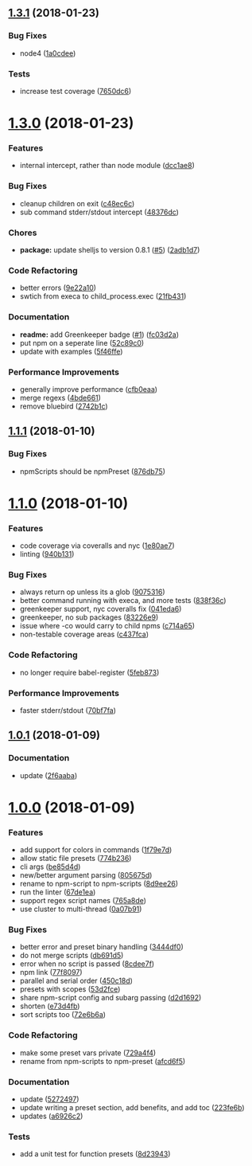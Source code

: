 <a name="1.3.1"></a>
## [1.3.1](https://github.com/brandonocasey/npm-preset/compare/v1.3.0...v1.3.1) (2018-01-23)

### Bug Fixes

* node4 ([1a0cdee](https://github.com/brandonocasey/npm-preset/commit/1a0cdee))

### Tests

* increase test coverage ([7650dc6](https://github.com/brandonocasey/npm-preset/commit/7650dc6))

<a name="1.3.0"></a>
# [1.3.0](https://github.com/brandonocasey/npm-preset/compare/v1.1.1...v1.3.0) (2018-01-23)

### Features

* internal intercept, rather than node module ([dcc1ae8](https://github.com/brandonocasey/npm-preset/commit/dcc1ae8))

### Bug Fixes

* cleanup children on exit ([c48ec6c](https://github.com/brandonocasey/npm-preset/commit/c48ec6c))
* sub command stderr/stdout intercept ([48376dc](https://github.com/brandonocasey/npm-preset/commit/48376dc))

### Chores

* **package:** update shelljs to version 0.8.1 ([#5](https://github.com/brandonocasey/npm-preset/issues/5)) ([2adb1d7](https://github.com/brandonocasey/npm-preset/commit/2adb1d7))

### Code Refactoring

* better errors ([9e22a10](https://github.com/brandonocasey/npm-preset/commit/9e22a10))
* swtich from execa to child_process.exec ([21fb431](https://github.com/brandonocasey/npm-preset/commit/21fb431))

### Documentation

* **readme:** add Greenkeeper badge ([#1](https://github.com/brandonocasey/npm-preset/issues/1)) ([fc03d2a](https://github.com/brandonocasey/npm-preset/commit/fc03d2a))
* put npm on a seperate line ([52c89c0](https://github.com/brandonocasey/npm-preset/commit/52c89c0))
* update with examples ([5f46ffe](https://github.com/brandonocasey/npm-preset/commit/5f46ffe))

### Performance Improvements

* generally improve performance ([cfb0eaa](https://github.com/brandonocasey/npm-preset/commit/cfb0eaa))
* merge regexs ([4bde661](https://github.com/brandonocasey/npm-preset/commit/4bde661))
* remove bluebird ([2742b1c](https://github.com/brandonocasey/npm-preset/commit/2742b1c))

<a name="1.1.1"></a>
## [1.1.1](https://github.com/brandonocasey/npm-preset/compare/v1.1.0...v1.1.1) (2018-01-10)

### Bug Fixes

* npmScripts should be npmPreset ([876db75](https://github.com/brandonocasey/npm-preset/commit/876db75))

<a name="1.1.0"></a>
# [1.1.0](https://github.com/brandonocasey/npm-preset/compare/v1.0.1...v1.1.0) (2018-01-10)

### Features

* code coverage via coveralls and nyc ([1e80ae7](https://github.com/brandonocasey/npm-preset/commit/1e80ae7))
* linting ([940b131](https://github.com/brandonocasey/npm-preset/commit/940b131))

### Bug Fixes

* always return op unless its a glob ([9075316](https://github.com/brandonocasey/npm-preset/commit/9075316))
* better command running with execa, and more tests ([838f36c](https://github.com/brandonocasey/npm-preset/commit/838f36c))
* greenkeeper support, nyc coveralls fix ([041eda6](https://github.com/brandonocasey/npm-preset/commit/041eda6))
* greenkeeper, no sub packages ([83226e9](https://github.com/brandonocasey/npm-preset/commit/83226e9))
* issue where -co would carry to child npms ([c714a65](https://github.com/brandonocasey/npm-preset/commit/c714a65))
* non-testable coverage areas ([c437fca](https://github.com/brandonocasey/npm-preset/commit/c437fca))

### Code Refactoring

* no longer require babel-register ([5feb873](https://github.com/brandonocasey/npm-preset/commit/5feb873))

### Performance Improvements

* faster stderr/stdout ([70bf7fa](https://github.com/brandonocasey/npm-preset/commit/70bf7fa))

<a name="1.0.1"></a>
## [1.0.1](https://github.com/brandonocasey/npm-preset/compare/v1.0.0...v1.0.1) (2018-01-09)

### Documentation

* update ([2f6aaba](https://github.com/brandonocasey/npm-preset/commit/2f6aaba))

<a name="1.0.0"></a>
# [1.0.0](https://github.com/brandonocasey/npm-preset/compare/1f79e7d...v1.0.0) (2018-01-09)

### Features

* add support for colors in commands ([1f79e7d](https://github.com/brandonocasey/npm-preset/commit/1f79e7d))
* allow static file presets ([774b236](https://github.com/brandonocasey/npm-preset/commit/774b236))
* cli args ([be85d4d](https://github.com/brandonocasey/npm-preset/commit/be85d4d))
* new/better argument parsing ([805675d](https://github.com/brandonocasey/npm-preset/commit/805675d))
* rename to npm-script to npm-scripts ([8d9ee26](https://github.com/brandonocasey/npm-preset/commit/8d9ee26))
* run the linter ([67de1ea](https://github.com/brandonocasey/npm-preset/commit/67de1ea))
* support regex script names ([765a8de](https://github.com/brandonocasey/npm-preset/commit/765a8de))
* use cluster to multi-thread ([0a07b91](https://github.com/brandonocasey/npm-preset/commit/0a07b91))

### Bug Fixes

* better error and preset binary handling ([3444df0](https://github.com/brandonocasey/npm-preset/commit/3444df0))
* do not merge scripts ([db691d5](https://github.com/brandonocasey/npm-preset/commit/db691d5))
* error when no script is passed ([8cdee7f](https://github.com/brandonocasey/npm-preset/commit/8cdee7f))
* npm link ([77f8097](https://github.com/brandonocasey/npm-preset/commit/77f8097))
* parallel and serial order ([450c18d](https://github.com/brandonocasey/npm-preset/commit/450c18d))
* presets with scopes ([53d2fce](https://github.com/brandonocasey/npm-preset/commit/53d2fce))
* share npm-script config and subarg passing ([d2d1692](https://github.com/brandonocasey/npm-preset/commit/d2d1692))
* shorten ([e73d4fb](https://github.com/brandonocasey/npm-preset/commit/e73d4fb))
* sort scripts too ([72e6b6a](https://github.com/brandonocasey/npm-preset/commit/72e6b6a))

### Code Refactoring

* make some preset vars private ([729a4f4](https://github.com/brandonocasey/npm-preset/commit/729a4f4))
* rename from npm-scripts to npm-preset ([afcd6f5](https://github.com/brandonocasey/npm-preset/commit/afcd6f5))

### Documentation

* update ([5272497](https://github.com/brandonocasey/npm-preset/commit/5272497))
* update writing a preset section, add benefits, and add toc ([223fe6b](https://github.com/brandonocasey/npm-preset/commit/223fe6b))
* updates ([a6926c2](https://github.com/brandonocasey/npm-preset/commit/a6926c2))

### Tests

* add a unit test for function presets ([8d23943](https://github.com/brandonocasey/npm-preset/commit/8d23943))


